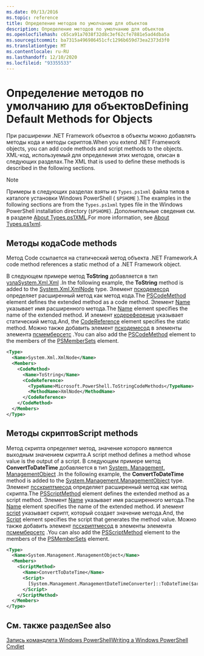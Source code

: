 ```yaml
---
ms.date: 09/13/2016
ms.topic: reference
title: Определение методов по умолчанию для объектов
description: Определение методов по умолчанию для объектов
ms.openlocfilehash: c65ca91a7038f32d8c3ef62cfe7881e5ad4dba5a
ms.sourcegitcommit: ba7315a496986451cfc1296b659d73ea2373d3f0
ms.translationtype: MT
ms.contentlocale: ru-RU
ms.lasthandoff: 12/10/2020
ms.locfileid: "93355533"
---
```

# <a name="defining-default-methods-for-objects"></a><span data-ttu-id="61384-103">Определение методов по умолчанию для объектов</span><span class="sxs-lookup"><span data-stu-id="61384-103">Defining Default Methods for Objects</span></span>

<span data-ttu-id="61384-104">При расширении .NET Framework объектов в объекты можно добавлять методы кода и методы скриптов.</span><span class="sxs-lookup"><span data-stu-id="61384-104">When you extend .NET Framework objects, you can add code methods and script methods to the objects.</span></span>
<span data-ttu-id="61384-105">XML-код, используемый для определения этих методов, описан в следующих разделах.</span><span class="sxs-lookup"><span data-stu-id="61384-105">The XML that is used to define these methods is described in the following sections.</span></span>

> [!NOTE]
> <span data-ttu-id="61384-106">Примеры в следующих разделах взяты из `Types.ps1xml` файла типов в каталоге установки Windows PowerShell ( `$PSHOME` ).</span><span class="sxs-lookup"><span data-stu-id="61384-106">The examples in the following sections are from the `Types.ps1xml` types file in the Windows PowerShell installation directory (`$PSHOME`).</span></span> <span data-ttu-id="61384-107">Дополнительные сведения см. в разделе [About Types.ps1XML](/powershell/module/microsoft.powershell.core/about/about_types.ps1xml).</span><span class="sxs-lookup"><span data-stu-id="61384-107">For more information, see [About Types.ps1xml](/powershell/module/microsoft.powershell.core/about/about_types.ps1xml).</span></span>

## <a name="code-methods"></a><span data-ttu-id="61384-108">Методы кода</span><span class="sxs-lookup"><span data-stu-id="61384-108">Code methods</span></span>

<span data-ttu-id="61384-109">Метод Code ссылается на статический метод объекта .NET Framework.</span><span class="sxs-lookup"><span data-stu-id="61384-109">A code method references a static method of a .NET Framework object.</span></span>

<span data-ttu-id="61384-110">В следующем примере метод **ToString** добавляется в тип [ узлаSystem.Xml.Xml](/dotnet/api/System.Xml.XmlNode) .</span><span class="sxs-lookup"><span data-stu-id="61384-110">In the following example, the **ToString** method is added to the [System.Xml.XmlNode](/dotnet/api/System.Xml.XmlNode) type.</span></span> <span data-ttu-id="61384-111">Элемент [пскодемесод](/dotnet/api/system.management.automation.pscodemethod) определяет расширенный метод как метод кода.</span><span class="sxs-lookup"><span data-stu-id="61384-111">The [PSCodeMethod](/dotnet/api/system.management.automation.pscodemethod) element defines the extended method as a code method.</span></span> <span data-ttu-id="61384-112">Элемент [Name](/dotnet/api/system.management.automation.psmemberinfo.name#System_Management_Automation_PSMemberInfo_Name) указывает имя расширенного метода.</span><span class="sxs-lookup"><span data-stu-id="61384-112">The [Name](/dotnet/api/system.management.automation.psmemberinfo.name#System_Management_Automation_PSMemberInfo_Name) element specifies the name of the extended method.</span></span> <span data-ttu-id="61384-113">И элемент [кодереференце](/dotnet/api/system.management.automation.pscodemethod.codereference#System_Management_Automation_PSCodeMethod_CodeReference) указывает статический метод.</span><span class="sxs-lookup"><span data-stu-id="61384-113">And, the [CodeReference](/dotnet/api/system.management.automation.pscodemethod.codereference#System_Management_Automation_PSCodeMethod_CodeReference) element specifies the static method.</span></span> <span data-ttu-id="61384-114">Можно также добавить элемент [пскодемесод](/dotnet/api/system.management.automation.pscodemethod) в элементы элемента [псмемберсетс](/dotnet/api/system.management.automation.psmemberset) .</span><span class="sxs-lookup"><span data-stu-id="61384-114">You can also add the [PSCodeMethod](/dotnet/api/system.management.automation.pscodemethod) element to the members of the [PSMemberSets](/dotnet/api/system.management.automation.psmemberset) element.</span></span>

```xml
<Type>
  <Name>System.Xml.XmlNode</Name>
  <Members>
    <CodeMethod>
      <Name>ToString</Name>
      <CodeReference>
        <TypeName>Microsoft.PowerShell.ToStringCodeMethods</TypeName>
        <MethodName>XmlNode</MethodName>
      </CodeReference>
    </CodeMethod>
  </Members>
</Type>
```

## <a name="script-methods"></a><span data-ttu-id="61384-115">Методы скриптов</span><span class="sxs-lookup"><span data-stu-id="61384-115">Script methods</span></span>

<span data-ttu-id="61384-116">Метод скрипта определяет метод, значение которого является выходным значением скрипта.</span><span class="sxs-lookup"><span data-stu-id="61384-116">A script method defines a method whose value is the output of a script.</span></span> <span data-ttu-id="61384-117">В следующем примере метод **ConvertToDateTime** добавляется в тип [System. Management. ManagementObject](/dotnet/api/System.Management.ManagementObject) .</span><span class="sxs-lookup"><span data-stu-id="61384-117">In the following example, the **ConvertToDateTime** method is added to the [System.Management.ManagementObject](/dotnet/api/System.Management.ManagementObject) type.</span></span> <span data-ttu-id="61384-118">Элемент [псскриптмесод](/dotnet/api/system.management.automation.psscriptmethod) определяет расширенный метод как метод скрипта.</span><span class="sxs-lookup"><span data-stu-id="61384-118">The [PSScriptMethod](/dotnet/api/system.management.automation.psscriptmethod) element defines the extended method as a script method.</span></span> <span data-ttu-id="61384-119">Элемент [Name](/dotnet/api/system.management.automation.psmemberinfo.name#System_Management_Automation_PSMemberInfo_Name) указывает имя расширенного метода.</span><span class="sxs-lookup"><span data-stu-id="61384-119">The [Name](/dotnet/api/system.management.automation.psmemberinfo.name#System_Management_Automation_PSMemberInfo_Name) element specifies the name of the extended method.</span></span> <span data-ttu-id="61384-120">И элемент [script](/dotnet/api/system.management.automation.psscriptmethod.script#System_Management_Automation_PSScriptMethod_Script) указывает скрипт, который создает значение метода.</span><span class="sxs-lookup"><span data-stu-id="61384-120">And, the [Script](/dotnet/api/system.management.automation.psscriptmethod.script#System_Management_Automation_PSScriptMethod_Script) element specifies the script that generates the method value.</span></span> <span data-ttu-id="61384-121">Можно также добавить элемент [псскриптмесод](/dotnet/api/system.management.automation.psscriptmethod) в элементы элемента [псмемберсетс](/dotnet/api/system.management.automation.psmemberset) .</span><span class="sxs-lookup"><span data-stu-id="61384-121">You can also add the [PSScriptMethod](/dotnet/api/system.management.automation.psscriptmethod) element to the members of the [PSMemberSets](/dotnet/api/system.management.automation.psmemberset) element.</span></span>

```xml
<Type>
  <Name>System.Management.ManagementObject</Name>
  <Members>
    <ScriptMethod>
      <Name>ConvertToDateTime</Name>
      <Script>
        [System.Management.ManagementDateTimeConverter]::ToDateTime($args[0])
      </Script>
    </ScriptMethod>
  </Members>
</Type>
```

## <a name="see-also"></a><span data-ttu-id="61384-122">См. также раздел</span><span class="sxs-lookup"><span data-stu-id="61384-122">See also</span></span>

[<span data-ttu-id="61384-123">Запись командлета Windows PowerShell</span><span class="sxs-lookup"><span data-stu-id="61384-123">Writing a Windows PowerShell Cmdlet</span></span>](./writing-a-windows-powershell-cmdlet.md)
